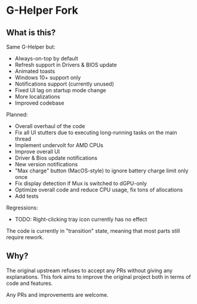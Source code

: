 # G-Helper Fork

## What is this?

Same G-Helper but:
- Always-on-top by default
- Refresh support in Drivers & BIOS update
- Animated toasts
- Windows 10+ support only
- Notifications support (currently unused)
- Fixed UI lag on startup mode change
- More localizations
- Improved codebase

Planned:
- Overall overhaul of the code
- Fix all UI stutters due to executing long-running tasks on the main thread
- Implement undervolt for AMD CPUs
- Improve overall UI
- Driver & Bios update notifications
- New version notifications
- "Max charge" button (MacOS-style) to ignore battery charge limit only once
- Fix display detection if Mux is switched to dGPU-only
- Optimize overall code and reduce CPU usage, fix tons of allocations
- Add tests

Regressions:
- TODO: Right-clicking tray icon currently has no effect

The code is currently in "transition" state, meaning that most parts still require rework.

## Why?

The original upstream refuses to accept any PRs without giving any explanations.
This fork aims to improve the original project both in terms of code and features.

Any PRs and improvements are welcome.